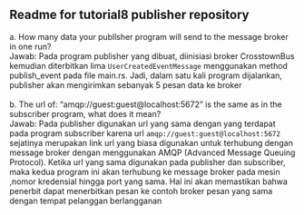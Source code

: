 ## Readme for tutorial8 publisher repository
a. How many data your publlsher program will send to the message broker in one run? <br>
Jawab: Pada program publisher yang dibuat, diinisiasi broker CrosstownBus kemudian diterbitkan lima `UserCreatedEventMessage` menggunakan method publish_event pada file main.rs.
Jadi, dalam satu kali program dijalankan, publisher akan mengirimkan sebanyak 5 pesan data ke broker <br>
<br>
b. The url of: “amqp://guest:guest@localhost:5672” is the same as in the subscriber program, what does it mean? <br>
Jawab: Pada publisher digunakan url yang sama dengan yang terdapat pada program subscriber karena url `amqp://guest:guest@localhost:5672` sejatinya merupakan link url yang biasa
digunakan untuk terhubung dengan message broker dengan menggunakan AMQP (Advanced Message Queuing Protocol). Ketika url yang sama digunakan pada publisher dan subscriber, maka kedua
program ini akan terhubung ke message broker pada mesin ,nomor kredensial hingga port yang sama. Hal ini akan memastikan bahwa penerbit dapat menerbitkan pesan ke contoh broker pesan 
yang sama dengan tempat pelanggan berlangganan
